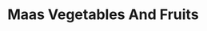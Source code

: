 ---
title: "Maas Vegetables And Fruits"
url: /thiruvananthapuram/maas-vegetables-and-fruits/
shop: greengrocer
---